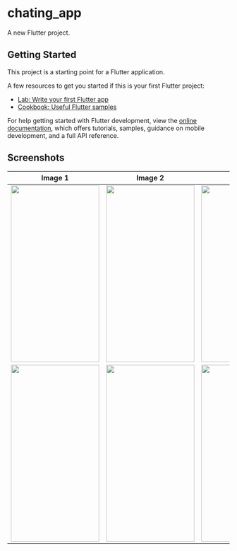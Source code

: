 # chating_app

A new Flutter project.

## Getting Started

This project is a starting point for a Flutter application.

A few resources to get you started if this is your first Flutter project:

- [Lab: Write your first Flutter app](https://docs.flutter.dev/get-started/codelab)
- [Cookbook: Useful Flutter samples](https://docs.flutter.dev/cookbook)

For help getting started with Flutter development, view the
[online documentation](https://docs.flutter.dev/), which offers tutorials,
samples, guidance on mobile development, and a full API reference.
## Screenshots

| Image 1 | Image 2 | Image 3 | Image 4 | 
|---------|---------|---------|---------|
| <img src="https://github.com/rajbha9/chating_app/assets/135328342/bcaea13a-b1d3-42c4-9e34-21cd3bd543d3" width="200" height="400"> | <img src="https://github.com/rajbha9/chating_app/assets/135328342/187d00bd-4249-4643-98e9-93c898e05a28" width="200" height="400"> | <img src="https://github.com/rajbha9/chating_app/assets/135328342/4a0037cd-634e-4a65-a3a5-01121bb1e7fe" width="200" height="400"> |
| <img src="https://github.com/rajbha9/chating_app/assets/135328342/66730059-c8bc-48ec-aa97-71cac8092c75" width="200" height="400"> | <img src="https://github.com/rajbha9/chating_app/assets/135328342/e2d213b5-e42c-4298-a2dc-8c12d9a47221" width="200" height="400"> | <img src="https://github.com/rajbha9/chating_app/assets/135328342/ebeecd5f-b9e6-4205-a59f-fce732aa5011" width="200" height="400"> |<img src="https://github.com/rajbha9/chating_app/assets/135328342/46008add-37ce-420e-b604-6050656d3b5e" width="200" height="400"> | <img src="https://github.com/rajbha9/chating_app/assets/135328342/15b75310-5632-4c55-ab6e-37d878a3b105" width="200" height="400"> | <img src="https://github.com/rajbha9/chating_app/assets/135328342/ce475406-f1c3-4d77-8913-40ee04183745" width="200" height="400">
